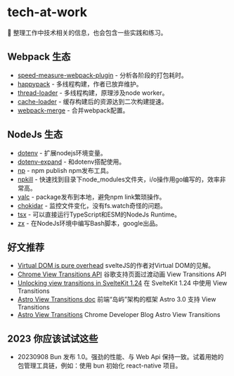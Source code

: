 # tech-at-work

📖 整理工作中技术相关的信息，也会包含一些实践和练习。

## Webpack 生态

- [speed-measure-webpack-plugin](https://www.npmjs.com/package/speed-measure-webpack-plugin) - 分析各阶段的打包耗时。
- [happypack](https://www.npmjs.com/package/happypack) - 多线程构建，作者已放弃维护。
- [thread-loader](https://www.npmjs.com/package/thread-loader) - 多线程构建，原理涉及node worker。
- [cache-loader](https://www.npmjs.com/package/cache-loader) - 缓存构建后的资源达到二次构建提速。
- [webpack-merge](https://www.npmjs.com/package/webpack-merge) - 合并webpack配置。

## NodeJs 生态

- [dotenv](https://www.npmjs.com/package/dotenv) - 扩展nodejs环境变量。
- [dotenv-expand](https://www.npmjs.com/package/dotenv-expand) - 和dotenv搭配使用。
- [np](https://github.com/sindresorhus/np#readme) - npm publish npm发布工具。
- [npkill](https://github.com/voidcosmos/npkill) - 快速找到目录下node_modules文件夹，i/o操作用go编写的，效率非常高。
- [yalc](https://www.npmjs.com/package/yalc) - package发布到本地，避免npm link繁琐操作。
- [chokidar](https://github.com/paulmillr/chokidar) - 监控文件变化，没有fs.watch奇怪的问题。
- [tsx](https://github.com/esbuild-kit/tsx) - 可以直接运行TypeScript和ESM的NodeJs Runtime。
- [zx](https://github.com/google/zx) - 在NodeJs环境中编写Bash脚本，google出品。
## 好文推荐

- [Virtual DOM is pure overhead](https://svelte.dev/blog/virtual-dom-is-pure-overhead) svelteJS的作者对Virtual DOM的见解。
- [Chrome View Transitions API](https://developer.chrome.com/docs/web-platform/view-transitions/) 谷歌支持页面过渡动画 View Transitions API
- [Unlocking view transitions in SvelteKit 1.24](https://svelte.dev/blog/view-transitions) 在 SvelteKit 1.24 中使用 View Transitions
- [Astro View Transitions doc](https://docs.astro.build/en/guides/view-transitions/) 前端“岛屿”架构的框架 Astro 3.0 支持 View Transitions
- [Astro View Transitions](https://developer.chrome.com/blog/astro-view-transitions/) Chrome Developer Blog Astro View Transitions

## 2023 你应该试试这些

- 20230908 Bun 发布 1.0。强劲的性能、与 Web Api 保持一致。试着用她的包管理工具链，例如：使用 bun 初始化 react-native 项目。
